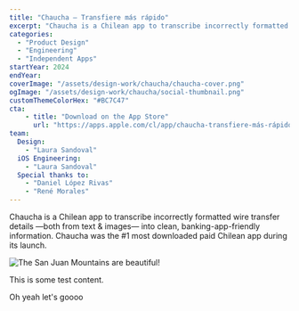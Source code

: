 ```yaml
---
title: "Chaucha — Transfiere más rápido"
excerpt: "Chaucha is a Chilean app to transcribe incorrectly formatted wire transfer details —both from text & images— into clean, banking-app-friendly information. Chaucha was the #1 most downloaded paid Chilean app during its launch."
categories:
  - "Product Design"
  - "Engineering"
  - "Independent Apps"
startYear: 2024
endYear: 
coverImage: "/assets/design-work/chaucha/chaucha-cover.png"
ogImage: "/assets/design-work/chaucha/social-thumbnail.png"
customThemeColorHex: "#BC7C47"
cta:
    - title: "Download on the App Store"
      url: "https://apps.apple.com/cl/app/chaucha-transfiere-más-rápido/id6477750470"
team:
  Design:
    - "Laura Sandoval"
  iOS Engineering:
    - "Laura Sandoval"
  Special thanks to:
    - "Daniel López Rivas"
    - "René Morales"
---
```


Chaucha is a Chilean app to transcribe incorrectly formatted wire transfer details —both from text & images— into clean, banking-app-friendly information. Chaucha was the #1 most downloaded paid Chilean app during its launch.

![The San Juan Mountains are beautiful!](/assets/design-work/chaucha/chaucha-cover.png "San Juan Mountains")

This is some test content.

Oh yeah let's goooo